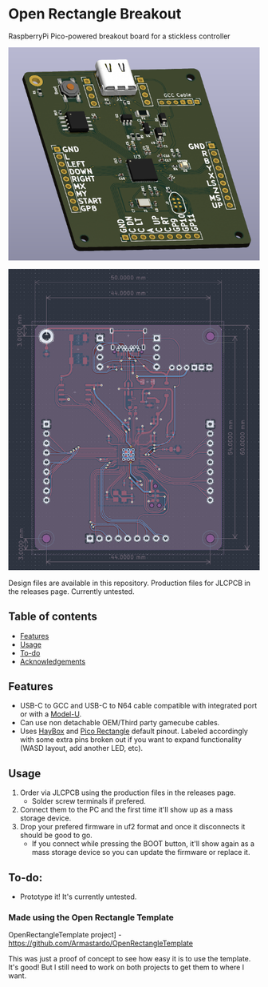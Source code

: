 # Open Rectangle Breakout
RaspberryPi Pico-powered breakout board for a stickless controller
  
<p align="center">
  <img src="https://github.com/Armastardo/OpenRectangleBreakout/blob/main/Pictures/KicadRender.png?raw=true" />
</p>

<p align="center">
  <img src="https://github.com/Armastardo/OpenRectangleBreakout/blob/main/Pictures/Measurements.png?raw=true" />
</p>

Design files are available in this repository. Production files for JLCPCB in the releases page. Currently untested.

## Table of contents
* [Features](#features)
* [Usage](#usage)
* [To-do](#to-do)
* [Acknowledgements](#acknowledgements)

## Features
- USB-C to GCC and USB-C to N64 cable compatible with integrated port or with a [Model-U](https://github.com/Crane1195/Model-U).
- Can use non detachable OEM/Third party gamecube cables.
- Uses [HayBox](https://github.com/JonnyHaystack/HayBox) and [Pico Rectangle](https://github.com/JulienBernard3383279/pico-rectangle) default pinout. Labeled accordingly with some extra pins broken out if you want to expand functionality (WASD layout, add another LED, etc).

## Usage
1. Order via JLCPCB using the production files in the releases page.
	- Solder screw terminals if prefered.
2. Connect them to the PC and the first time it'll show up as a mass storage device.
3. Drop your prefered firmware in uf2 format and once it disconnects it should be good to go.
	- If you connect while pressing the BOOT button, it'll show again as a mass storage device so you can update the firmware or replace it.

## To-do:
- Prototype it! It's currently untested.

### Made using the Open Rectangle Template
OpenRectangleTemplate project] - https://github.com/Armastardo/OpenRectangleTemplate

This was just a proof of concept to see how easy it is to use the template. It's good! But I still need to work on both projects to get them to where I want.